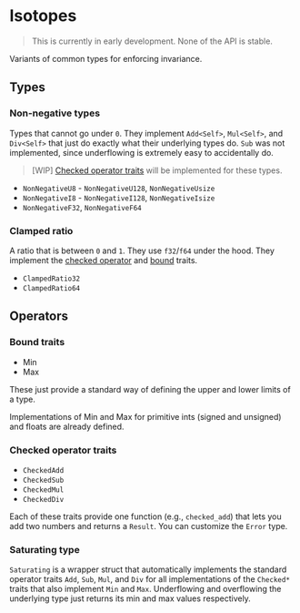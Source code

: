 # Isotopes

> This is currently in early development. None of the API is stable.

Variants of common types for enforcing invariance.

## Types

### Non-negative types

Types that cannot go under `0`. They implement `Add<Self>`, `Mul<Self>`, and `Div<Self>` that just do exactly what their underlying types do. `Sub` was not implemented, since underflowing is extremely easy to accidentally do.

> [WIP] [Checked operator traits](#checked-operator-traits) will be implemented for these types.

- `NonNegativeU8` - `NonNegativeU128`, `NonNegativeUsize`
- `NonNegativeI8` - `NonNegativeI128`, `NonNegativeIsize`
- `NonNegativeF32`, `NonNegativeF64`

### Clamped ratio

A ratio that is between `0` and `1`. They use `f32`/`f64` under the hood. They implement the [checked operator](#checked-operator-traits) and [bound](#bound-traits) traits.

- `ClampedRatio32`
- `ClampedRatio64`

## Operators

### Bound traits

- Min
- Max

These just provide a standard way of defining the upper and lower limits of a type.

Implementations of Min and Max for primitive ints (signed and unsigned) and floats are already defined.

### Checked operator traits

- `CheckedAdd`
- `CheckedSub`
- `CheckedMul`
- `CheckedDiv`

Each of these traits provide one function (e.g., `checked_add`) that lets you add two numbers and returns a `Result`. You can customize the `Error` type.

### Saturating type

`Saturating` is a wrapper struct that automatically implements the standard operator traits `Add`, `Sub`, `Mul`, and `Div` for all implementations of the `Checked*` traits that also implement `Min` and `Max`. Underflowing and overflowing the underlying type just returns its min and max values respectively.

